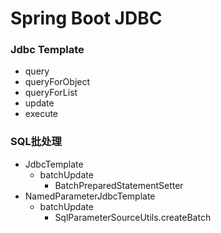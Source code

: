 # Spring Boot JDBC

### Jdbc Template
* query
* queryForObject
* queryForList
* update
* execute

### SQL批处理
* JdbcTemplate
  * batchUpdate
    * BatchPreparedStatementSetter
* NamedParameterJdbcTemplate
  * batchUpdate
    * SqlParameterSourceUtils.createBatch



